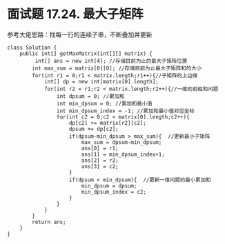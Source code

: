 # 面试题 17.24. 最大子矩阵 #
参考大佬思路：找每一行的连续子串，不断叠加并更新

	class Solution {
	    public int[] getMaxMatrix(int[][] matrix) {
	         int[] ans = new int[4]; //存储目前为止的最大子矩阵位置
	        int max_sum = matrix[0][0]; //存储目前为止最大子矩阵和的大小
	        for(int r1 = 0;r1 < matrix.length;r1++){//子矩阵的上边缘
	            int[] dp = new int[matrix[0].length];
	            for(int r2 = r1;r2 < matrix.length;r2++){//一维的前缀和问题
	                int dpsum = 0; //累加和
	                int min_dpsum = 0; //累加和最小值
	                int min_dpsum_index = -1; //累加和最小值对应坐标
	                for(int c2 = 0;c2 < matrix[0].length;c2++){ 
	                    dp[c2] += matrix[r2][c2];
	                    dpsum += dp[c2];
	                    if(dpsum-min_dpsum > max_sum){  //更新最小子矩阵
	                        max_sum = dpsum-min_dpsum;
	                        ans[0] = r1;
	                        ans[1] = min_dpsum_index+1;
	                        ans[2] = r2;
	                        ans[3] = c2;
	                    }
	                    if(dpsum < min_dpsum){  //更新一维问题的最小累加和
	                        min_dpsum = dpsum;
	                        min_dpsum_index = c2;
	                    }
	                }
	            }
	        }
	        return ans;
	    }
	}